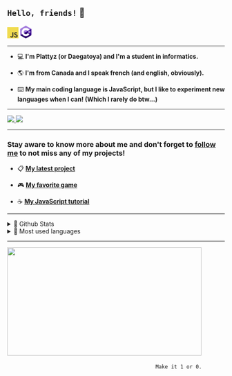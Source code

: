 ## `Hello, friends!` :wave: 
<img alt="JavaScript" width="26px" src="https://raw.githubusercontent.com/github/explore/80688e429a7d4ef2fca1e82350fe8e3517d3494d/topics/javascript/javascript.png" /> <img alt="C#" width="26px" src="https://github.com/Daegatoya/Daegatoya/blob/master/c-sharp.png" />

---

- 💻 **I'm Plattyz (or Daegatoya) and I'm a student in informatics.**

- 🌎 **I'm from Canada and I speak french (and english, obviously).**

- ⌨️ **My main coding language is JavaScript, but I like to experiment new languages when I can! (Which I rarely do btw...)**

---

  <a href="https://twitter.com/Daegatoya">
         <img src="https://img.shields.io/static/v1?label=Twitter&logo=Twitter&message=Follow%20Me&color=pink">
         </a>
          <a href="https://daegatoya.github.io/download-page/">
         <img src="https://img.shields.io/static/v1?label=Website&logo=HTML5&logoColor=blue&message=My%20Webhost&color=pink">
         </a>

---

### **Stay aware to know more about me and don't forget to [follow me](https://github.com/Daegatoya) to not miss any of my projects!**

- 📋 [**My latest project**](https://github.com/Daegatoya/MIC_CTF2)

- 🎮 [**My favorite game**](https://roblox.com)

- ☕ [**My JavaScript tutorial**](https://github.com/Daegatoya/JavaScript_Tutorial)

---

<details>
<summary>👻 Github Stats</summary>
  
<!--START_SECTION:activity-->
![Github stats](https://github-readme-stats.vercel.app/api?username=Daegatoya&theme=radical&show_icons=true)
<!--END_SECTION:activity-->

</details>

<details>
<summary> 🎃 Most used languages</summary>
  
<!--START_SECTION:activity-->
[![Top Langs](https://github-readme-stats.vercel.app/api/top-langs/?username=Daegatoya)](https://github.com/Daegatoya/github-readme-stats)
<!--END_SECTION:activity-->

</details>

---

<kbd><img src="https://img.freepik.com/premium-vector/purple-sunset-sea_521694-114.jpg?w=360" width="450" height="250"></kbd>

                                                    Make it 1 or 0.

